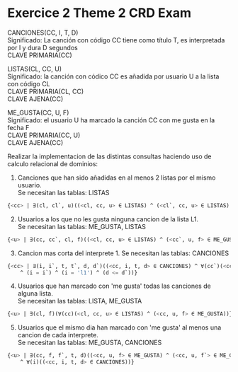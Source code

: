 # Exercice 2 Theme 2 CRD Exam

CANCIONES(CC, I, T, D)\
Significado: La canción con código CC tiene como título T, es interpretada por I y dura D segundos\
CLAVE PRIMARIA(CC)

LISTAS(CL, CC, U)\
Significado: la canción con códico CC es añadida por usuario U a la lista con código CL\
CLAVE PRIMARIA(CL, CC)\
CLAVE AJENA(CC)

ME_GUSTA(CC, U, F)\
Significado: el usuario U ha marcado la canción CC con me gusta en la fecha F\
CLAVE PRIMARIA(CC, U)\
CLAVE AJENA(CC)

Realizar la implementacion de las distintas consultas haciendo uso de calculo relacional de dominios:

1) Canciones que han sido añadidas en al menos 2 listas por el mismo usuario.\
Se necesitan las tablas: LISTAS
```sql
{<cc> | ∃(cl, cl`, u)((<cl, cc, u> ∈ LISTAS) ^ (<cl`, cc, u> ∈ LISTAS) ^ (cl ¬= cl`))}
```

2) Usuarios a los que no les gusta ninguna cancion de la lista L1.\
Se necesitan las tablas: ME_GUSTA, LISTAS
```sql
{<u> | ∃(cc, cc`, cl, f)((<cl, cc, u> ∈ LISTAS) ^ (<cc`, u, f> ∈ ME_GUSTA) ^ (cc ¬= cc`) ^ (cl = 'L1'))}
```

3) Cancion mas corta del interprete 1.
Se necesitan las tablas: CANCIONES
```sql
{<cc> | ∃(i, i`, t, t`, d, d`)((<cc, i, t, d> ∈ CANCIONES) ^ ∀(cc`)(<cc`, i`, t`, d`> ∈ CANCIONES) ^ (cc ¬= cc`) 
    ^ (i = i`) ^ (i = 'l1') ^ (d <= d`))}
```

4) Usuarios que han marcado con 'me gusta' todas las canciones de alguna lista.\
Se necesitan las tablas: LISTA, ME_GUSTA
```sql
{<u> | ∃(cl, f)(∀(cc)(<cl, cc, u> ∈ LISTAS) ^ (<cc, u, f> ∈ ME_GUSTA))}
```

5) Usuarios que el mismo dia han marcado con 'me gusta' al menos una cancion de cada interprete.\
Se necesitan las tablas: ME_GUSTA, CANCIONES
```sql
{<u> | ∃(cc, f, f`, t, d)((<cc, u, f> ∈ ME_GUSTA) ^ (<cc, u, f`> ∈ ME_GUSTA) ^ (f = f`)
    ^ ∀(i)((<cc, i, t, d> ∈ CANCIONES))}
```